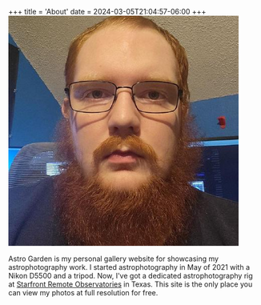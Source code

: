 +++
title = 'About'
date = 2024-03-05T21:04:57-06:00
+++
![Me, Jacob McSwain](me.jpg "rounded img-responsive")

Astro Garden is my personal gallery website for showcasing my astrophotography work. I started astrophotography in May of 2021 with a Nikon D5500 and a tripod. Now, I've got a dedicated astrophotography rig at [Starfront Remote Observatories](https://starfront.space)</a> in Texas. This site is the only place you can view my photos at full resolution for free.